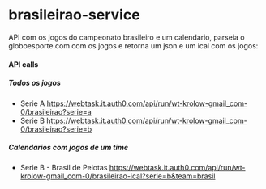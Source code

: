 # brasileirao-service


API com os jogos do campeonato brasileiro e um calendario, parseia o globoesporte.com com os jogos e retorna um json e um ical com os jogos:

#### API calls

##### Todos os jogos

- Serie A https://webtask.it.auth0.com/api/run/wt-krolow-gmail_com-0/brasileirao?serie=a
- Serie B https://webtask.it.auth0.com/api/run/wt-krolow-gmail_com-0/brasileirao?serie=b

##### Calendarios com jogos de um time

- Serie B - Brasil de Pelotas https://webtask.it.auth0.com/api/run/wt-krolow-gmail_com-0/brasileirao-ical?serie=b&team=brasil
